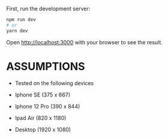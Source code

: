 <!-- [Deployed on Vercel!](https://) -->

First, run the development server:

```bash
npm run dev
# or
yarn dev
```

Open [http://localhost:3000](http://localhost:3000) with your browser to see the result.

# ASSUMPTIONS

- Tested on the following devices

- Iphone SE (375 x 667)
- Iphone 12 Pro (390 x 844)
- Ipad Air (820 x 1180)
- Desktop (1920 x 1080)
